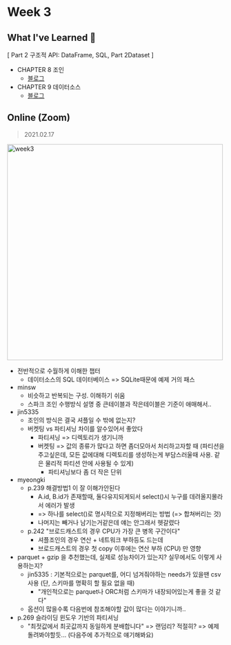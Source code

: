 <!-- 
/ss-spark/week{#}/minsw/README.md

# Week {#}

## What I've Learned 🙂

## On/Offline
> 2021.00.00

-->


# Week 3


## What I've Learned 🙂
[ Part 2 구조적 API: DataFrame, SQL, Part 2Dataset ]

- CHAPTER 8 조인
  - [블로그](https://minsw.github.io/2021/02/15/Spark-The-Definitive-Guide-8%EC%9E%A5/)
- CHAPTER 9 데이터소스
  - [블로그](https://minsw.github.io/2021/02/16/Spark-The-Definitive-Guide-9%EC%9E%A5/)


## Online (Zoom)
> 2021.02.17

<img width="500" alt="week3" src="https://user-images.githubusercontent.com/26691216/108625048-026eee80-748c-11eb-8830-3ded66c2bdcc.png">


- 전반적으로 수월하게 이해한 챕터
  - 데이터소스의 SQL 데이터베이스 => SQLite때문에 예제 거의 패스
- minsw
  - 비슷하고 반복되는 구성. 이해하기 쉬움
  - 스파크 조인 수행방식 설명 중 큰테이블과 작은테이블은 기준이 애매해서..
- jin5335
  - 조인의 방식은 결국 셔플일 수 밖에 없는지?
  - 버켓팅 vs 파티셔닝 차이를 알수있어서 좋았다
    - 파티셔닝 => 디렉토리가 생기니까
    - 버켓팅 => 값의 종류가 많다고 하면 좀더모아서 처리하고자할 때 (파티션을 주고싶은데, 모든 값에대해 디렉토리를 생성하는게 부담스러울때 사용. 같은 물리적 파티션 안에 사용될 수 있게)
      - 파티셔닝보다 좀 더 작은 단위
- myeongki
  - p.239 해결방법1 이 잘 이해가안된다
    - A.id, B.id가 존재할때, 둘다유지되게되서 select()시 누구를 데려올지몰라서 에러가 발생
    - => 하나를 select()로 명시적으로 지정해버리는 방법 (=> 합쳐버리는 것)
    - 나머지는 빼거나 남기는거같은데 얘는 안그래서 헷갈렸다
  - p.242 "브로드캐스트의 경우 CPU가 가장 큰 병목 구간이다"
    - 셔플조인의 경우 연산 + 네트워크 부하등도 드는데
    - 브로드캐스트의 경우 첫 copy 이후에는 연산 부하 (CPU) 만 영향
- parquet + gzip 을 추천했는데, 실제로 성능차이가 있는지? 실무에서도 이렇게 사용하는지?
  - jin5335 : 기본적으로는 parquet를, 어디 넘겨줘야하는 needs가 있을땐 csv 사용 (단, 스키마를 명확히 할 필요 없을 때)
  	- "개인적으로는 parquet나 ORC처럼 스키마가 내장되어있는게 좋을 것 같다"
  - 옵션이 많을수록 다음번에 참조해야할 값이 많다는 이야기니까..
- p.269 슬라이딩 윈도우 기반의 파티셔닝
  - "최젓값에서 최곳값까지 동일하게 분배합니다" => 랜덤리? 적절히? => 예제돌려봐야할듯... (다음주에 추가적으로 얘기해봐요)